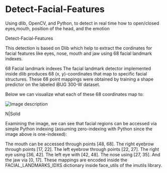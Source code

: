 # Detect-Facial-Features
Using dlib, OpenCV, and Python, to detect in real time how to open/closed eyes,mouth, position of the head, and the emotion

Detect-Facial-Features

This detection is based on Dlib which help to extract the cordinates for facial features like eyes, nose, mouth and jaw using 68 facial landmark indexes.

68 Facial landmark indexes
The facial landmark detector implemented inside dlib produces 68 (x, y)-coordinates that map to specific facial structures. These 68 point mappings were obtained by training a shape predictor on the labeled iBUG 300-W dataset.

Below we can visualize what each of these 68 coordinates map to:

![Image description](image)

N|Solid

Examining the image, we can see that facial regions can be accessed via simple Python indexing (assuming zero-indexing with Python since the image above is one-indexed):

The mouth can be accessed through points [48, 68].
The right eyebrow through points [17, 22].
The left eyebrow through points [22, 27].
The right eye using [36, 42].
The left eye with [42, 48].
The nose using [27, 35].
And the jaw via [0, 17].
These mappings are encoded inside the FACIAL_LANDMARKS_IDXS dictionary inside face_utils of the imutils library.
